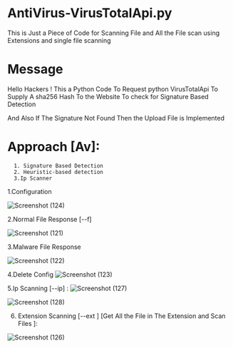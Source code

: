 # AntiVirus-VirusTotalApi.py
This is Just a Piece of Code for Scanning File and All the File scan using Extensions and single file scanning


# Message

Hello Hackers ! This a Python Code To Request python VirusTotalApi To Supply A sha256 Hash To the Website To check for Signature Based Detection

And Also If The Signature Not Found Then the Upload File is Implemented

# Approach [Av]:
      1. Signature Based Detection
      2. Heuristic-based detection
      3.Ip Scanner
1.Configuration

![Screenshot (124)](https://github.com/hack-with-ethics/AntiVirus-VirusTotalApi.py/assets/111492120/660cd4a2-f032-46f0-b493-a6505ea8ae31)


2.Normal File Response [--f]

![Screenshot (121)](https://github.com/hack-with-ethics/AntiVirus-VirusTotalApi.py/assets/111492120/ffeb640d-5e01-4e6f-a0a8-6478f290abc0)

3.Malware File Response

![Screenshot (122)](https://github.com/hack-with-ethics/AntiVirus-VirusTotalApi.py/assets/111492120/58b0ff32-ac28-4d02-a8b5-401336b28d5f)

4.Delete Config
![Screenshot (123)](https://github.com/hack-with-ethics/AntiVirus-VirusTotalApi.py/assets/111492120/6a08f158-1bed-44ae-8554-3e4193a65b30)

5.Ip Scanning [--ip] :
![Screenshot (127)](https://github.com/hack-with-ethics/AntiVirus-VirusTotalApi.py/assets/111492120/9646ade1-55ca-421c-b489-3385f767ebce)

![Screenshot (128)](https://github.com/hack-with-ethics/AntiVirus-VirusTotalApi.py/assets/111492120/085e08a0-422b-42db-aca7-192cf0659660)

6. Extension Scanning [--ext ] [Get All the File in The Extension and Scan Files ]:

![Screenshot (126)](https://github.com/hack-with-ethics/AntiVirus-VirusTotalApi.py/assets/111492120/fa50c7e8-79d7-499d-a549-6e6c1081a372)
